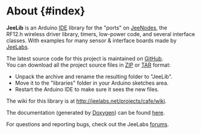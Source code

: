 About  {#index}
=====

**JeeLib** is an Arduino [IDE][1] library for the "ports" on [JeeNodes][2], the  
RF12.h wireless driver library, timers, low-power code, and several interface  
classes. With examples for many sensor & interface boards made by [JeeLabs][3].

The latest source code for this project is maintained on [GitHub][6].  
You can download all the project source files in [ZIP][4] or [TAR][5] format:  

* Unpack the archive and rename the resulting folder to "JeeLib".
* Move it to the "libraries" folder in your Arduino sketches area.
* Restart the Arduino IDE to make sure it sees the new files.

The wiki for this library is at <http://jeelabs.net/projects/cafe/wiki>.

The documentation (generated by [Doxygen][7]) can be found [here][8].

For questions and reporting bugs, check out the JeeLabs [forums][9].

[1]: http://arduino.cc/en/
[2]: http://jeelabs.net/projects/hardware/wiki/JeeNode
[3]: http://jeelabs.org/
[4]: https://github.com/jcw/jeelib/zipball/master
[5]: https://github.com/jcw/jeelib/tarball/master
[6]: https://github.com/jcw/jeelib
[7]: http://www.stack.nl/~dimitri/doxygen/
[8]: http://jeelabs.net/pub/docs/jeelib/
[9]: http://forum.jeelabs.net/forum

